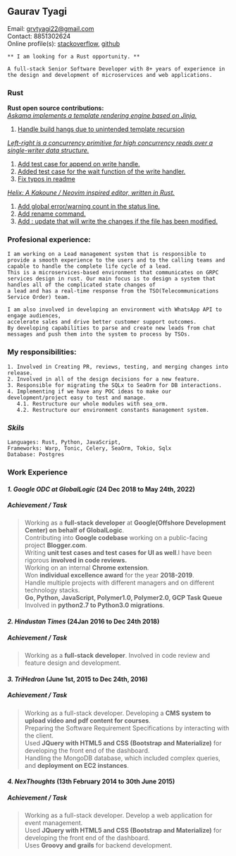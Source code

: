 ## Gaurav Tyagi

Email: grvtyagi22@gmail.com <br>
Contact: 8851302624 <br>
Online profile(s): [stackoverflow](https://stackoverflow.com/users/3405842/grvtyagi), [github](https://github.com/grv07/)
```
** I am looking for a Rust opportunity. **

A full-stack Senior Software Developer with 8+ years of experience in
the design and development of microservices and web applications.
```
### Rust
**Rust open source contributions:**<br>
*[Askama implements a template rendering engine based on Jinja.](https://github.com/djc/askama)*<br>
1. [Handle build hangs due to unintended template recursion](https://github.com/djc/askama/pull/539)<br>

*[Left-right is a concurrency primitive for high concurrency reads over a single-writer data structure.](https://github.com/jonhoo/left-right)*<br>
1. [Add test case for append on write handle.](https://github.com/jonhoo/left-right/pull/89)<br>
2. [Added test case for the wait function of the write handler.](https://github.com/jonhoo/left-right/pull/90)<br>
3. [Fix typos in readme](https://github.com/jonhoo/fantoccini/pull/165)<br>

*[Helix: A Kakoune / Neovim inspired editor, written in Rust.](https://github.com/helix-editor/helix)*<br>
1. [Add global error/warning count in the status line.](https://github.com/helix-editor/helix/pull/4569)<br>
2. [Add rename command.](https://github.com/helix-editor/helix/pull/4514)<br>
3. [Add : update that will write the changes if the file has been modified.](https://github.com/helix-editor/helix/pull/4426)<br>

### **Profesional experience:**
```
I am working on a Lead management system that is responsible to provide a smooth experience to the users and to the calling teams and capable to handle the complete life cycle of a lead.
This is a microservices-based environment that communicates on GRPC services design in rust. Our main focus is to design a system that handles all of the complicated state changes of
a lead and has a real-time response from the TSO(Telecommunications Service Order) team.

I am also involved in developing an environment with WhatsApp API to engage audiences,
accelerate sales and drive better customer support outcomes.
By developing capabilities to parse and create new leads from chat messages and push them into the system to process by TSOs.
```

### **My responsibilities:**
```
1. Involved in Creating PR, reviews, testing, and merging changes into release.
2. Involved in all of the design decisions for a new feature.
3. Responsible for migrating the SQLx to SeaOrm for DB interactions.
4. Implementing if we have any POC ideas to make our development/project easy to test and manage.
   4.1. Restructure our whole modules with sea_orm.
   4.2. Restructure our environment constants management system.
```

### *Skils*
```
Languages: Rust, Python, JavaScript,
Frameworks: Warp, Tonic, Celery, SeaOrm, Tokio, Sqlx
Database: Postgres
```

### **Work Experience**

#### *1. Google ODC at GlobalLogic* (24 Dec 2018 to May 24th, 2022)
##### Achievement / Task
> Working as a **full-stack developer** at **Google(Offshore Development Center) on behalf of GlobalLogic**.<br>
  Contributing into **Google codebase** working on a public-facing project **Blogger.com**.<br>
  Writing **unit test cases and test cases for UI as well**.I have been rigorous **involved in code reviews.**<br>
  Working on an internal **Chrome extension**.<br>
  Won **individual excellence award** for the year **2018-2019**.<br>
  Handle multiple projects with different managers and on different technology stacks.<br>
  **Go, Python, JavaScript, Polymer1.0, Polymer2.0, GCP Task Queue**
  Involved in **python2.7 to Python3.0 migrations**.


#### *2. Hindustan Times* (24Jan 2016 to Dec 24th 2018)
##### Achievement / Task
> Working as a **full-stack developer**.
  Involved in code review and feature design and development.

#### *3. TriHedron* (June 1st, 2015 to Dec 24th, 2016)
##### Achievement / Task
 > Working as a full-stack developer.
 Developing a **CMS system to upload video and pdf content for courses**.<br>
 Preparing the Software Requirement Specifications by interacting with the client.<br>
 Used **JQuery with HTML5 and CSS (Bootstrap and Materialize)** for developing the front end of the dashboard.<br>
 Handling the MongoDB database, which included complex queries, and **deployment on EC2 instances**.<br>

#### *4. NexThoughts* (13th February 2014 to 30th June 2015)
##### Achievement / Task
>  Working as a full-stack developer.
  Develop a web application for event management.<br>
  Used **JQuery with HTML5 and CSS (Bootstrap and Materialize)** for developing the front end of the dashboard.<br>
  Uses **Groovy and grails** for backend development.
  

